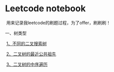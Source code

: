 # Leetcode notebook

​		用来记录我leetcode的刷题过程，为了offer，刷刷刷！



一、树类型

​	[1、不同的二叉搜索树](./不同的二叉搜索树.md)

​	[2、二叉树的最近公共祖先](./二叉树的最近公共祖先.md)

​	[3、二叉树的中序遍历](./二叉树的中序遍历.md)